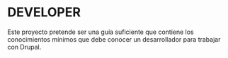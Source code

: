 DEVELOPER
=================
Este proyecto pretende ser una guía suficiente que contiene los conocimientos mínimos que debe conocer un desarrollador para trabajar con Drupal.
